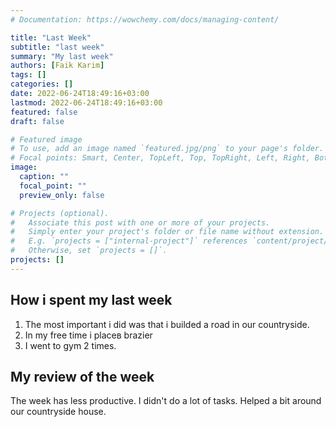 ```yaml
---
# Documentation: https://wowchemy.com/docs/managing-content/

title: "Last Week"
subtitle: "last week"
summary: "My last week"
authors: [Faik Karim]
tags: []
categories: []
date: 2022-06-24T18:49:16+03:00
lastmod: 2022-06-24T18:49:16+03:00
featured: false
draft: false

# Featured image
# To use, add an image named `featured.jpg/png` to your page's folder.
# Focal points: Smart, Center, TopLeft, Top, TopRight, Left, Right, BottomLeft, Bottom, BottomRight.
image:
  caption: ""
  focal_point: ""
  preview_only: false

# Projects (optional).
#   Associate this post with one or more of your projects.
#   Simply enter your project's folder or file name without extension.
#   E.g. `projects = ["internal-project"]` references `content/project/deep-learning/index.md`.
#   Otherwise, set `projects = []`.
projects: []
---
```



## How i spent my last week

1. The most important i did was that i builded a road in our countryside.
2. In my free time i placeв brazier
3. I went to gym 2 times.

## My review of the week

The week has less productive. I didn't do a lot of tasks. Helped a bit around our countryside house.